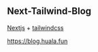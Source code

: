 ## Next-Tailwind-Blog

[Nextjs](https://nextjs.org/) + [tailwindcss](https://tailwindcss.com/) 

https://blog.huala.fun